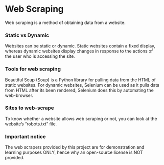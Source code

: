 # Web Scraping
Web scraping is a method of obtaining data from a website.

### Static vs Dynamic
Websites can be static or dynamic. Static websites contain a fixed display, whereas dynamic websites display changes in response to the actions of the user who is accessing the site.

### Tools for web scraping
Beautiful Soup (Soup) is a Python library for pulling data from the HTML of static websites. For dynamic websites, Selenium can be used as it pulls data from HTML after its been rendered, Selenium does this by automating the web-browser.

### Sites to web-scrape
To know whether a website allows web scraping or not, you can look at the website’s “robots.txt” file.

### Important notice
The web scrapers provided by this project are for demonstration and learning purposes ONLY, hence why an open-source license is NOT provided.
